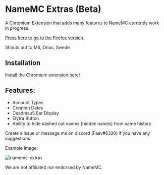 # NameMC Extras (Beta)
A Chromium Extension that adds many features to NameMC currently work in progress.

[Press here to go to the Firefox version.](https://github.com/bribes/NameMC-Extras/tree/firefox)

Shouts out to M6, Orius, Swede

## Installation
Install the Chromium extension [here](https://chrome.google.com/webstore/detail/namemc-extras-beta/cpphfojhgkppblcdhjbcploikanimgek)!

## Features:
- Account Types
- Creation Dates
- Deadmau5 Ear Display
- Elytra Button
- Ability to hide dashed out names (hidden names) from name history

Create a issue or message me on discord (Faav#6320) if you have any suggestions.

Example Image:

![namemc-extras](https://user-images.githubusercontent.com/52789876/192075041-36a8cc6c-4860-4e9c-8c99-e3824c8f4706.gif)

We are not affiliated nor endorsed by NameMC.
